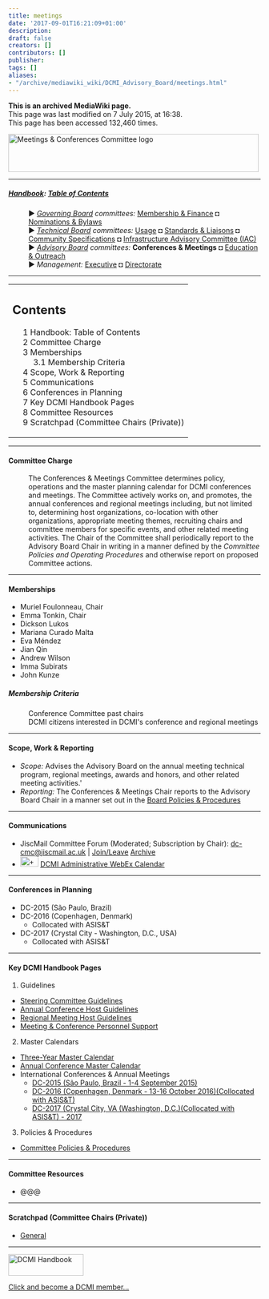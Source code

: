 ```yaml
---
title: meetings
date: '2017-09-01T16:21:09+01:00'
description: 
draft: false
creators: []
contributors: []
publisher: 
tags: []
aliases:
- "/archive/mediawiki_wiki/DCMI_Advisory_Board/meetings.html"
---
```


 **This is an archived MediaWiki page.**  
This page was last modified on 7 July 2015, at 16:38.  
This page has been accessed 132,460 times.

[<img alt="Meetings &amp; Conferences Committee logo" src="/archive/mediawiki_wiki/images/Meetings_Logo.png" width="500" height="76">](/archive/mediawiki_wiki/images/Meetings_Logo.png "Meetings & Conferences Committee logo")

* * *

##### [Handbook](/archive/mediawiki_wiki/DCMI_Handbook "DCMI Handbook"): [Table of Contents](/archive/mediawiki_wiki/DCMI_Handbook/ "DCMI Handbook") 
<dl>
<dd> ► <i><a href="/archive/mediawiki_wiki/DCMI_Governing_Board" title="DCMI Governing Board">Governing Board</a> committees:</i> <a href="/archive/mediawiki_wiki/DCMI_Governing_Board/finance" title="DCMI Governing Board/finance">Membership &amp; Finance</a> ◘ <a href="/archive/mediawiki_wiki/DCMI_Governing_Board/nominations" title="DCMI Governing Board/nominations">Nominations &amp; Bylaws</a> 
</dd>
<dd> ► <i><a href="/archive/mediawiki_wiki/DCMI_Technical_Board" title="DCMI Technical Board">Technical Board</a> committees:</i> <a href="/archive/mediawiki_wiki/DCMI_Technical_Board/usage" title="DCMI Technical Board/usage">Usage</a> ◘ <a href="/archive/mediawiki_wiki/DCMI_Technical_Board/standards" title="DCMI Technical Board/standards">Standards &amp; Liaisons</a> ◘ <a href="/archive/mediawiki_wiki/DCMI_Technical_Board/specifications" title="DCMI Technical Board/specifications">Community Specifications</a> ◘ <a href="/archive/mediawiki_wiki/DCMI_Technical_Board/infrastructure" title="DCMI Technical Board/infrastructure">Infrastructure Advisory Committee (IAC)</a>
</dd>
<dd> ► <i><a href="/archive/mediawiki_wiki/DCMI_Advisory_Board" title="DCMI Advisory Board">Advisory Board</a> committees:</i> <strong class="selflink">Conferences &amp; Meetings</strong> ◘ <a href="/archive/mediawiki_wiki/DCMI_Advisory_Board/documentation" title="DCMI Advisory Board/documentation">Education &amp; Outreach</a>
</dd>
<dd> ► <i>Management:</i> <a href="/archive/mediawiki_wiki/Exec_Committee" title="Exec Committee">Executive</a> ◘ <a href="/archive/mediawiki_wiki/Exec_Committee/directorate" title="Exec Committee/directorate">Directorate</a>
</dd>
</dl>

* * *

<table id="toc" class="toc">
  <tr>
    <td>
      <div id="toctitle">
        <h2>Contents</h2>
      </div>
      <ul>
        <li class="toclevel-1"><a href="#Handbook:_Table_of_Contents"><span class="tocnumber">1</span> <span class="toctext">Handbook: Table of Contents</span></a></li>
        <li class="toclevel-1 tocsection-1"><a href="#Committee_Charge"><span class="tocnumber">2</span> <span class="toctext">Committee Charge</span></a></li>
        <li class="toclevel-1 tocsection-2">
          <a href="#Memberships"><span class="tocnumber">3</span> <span class="toctext">Memberships</span></a>
          <ul>
            <li class="toclevel-2 tocsection-3"><a href="#Membership_Criteria"><span class="tocnumber">3.1</span> <span class="toctext">Membership Criteria</span></a></li>
          </ul>
        </li>
        <li class="toclevel-1 tocsection-4"><a href="#Scope.2C_Work_.26_Reporting"><span class="tocnumber">4</span> <span class="toctext">Scope, Work &amp; Reporting</span></a></li>
        <li class="toclevel-1 tocsection-5"><a href="#Communications"><span class="tocnumber">5</span> <span class="toctext">Communications</span></a></li>
        <li class="toclevel-1 tocsection-6"><a href="#Conferences_in_Planning"><span class="tocnumber">6</span> <span class="toctext">Conferences in Planning</span></a></li>
        <li class="toclevel-1 tocsection-7"><a href="#Key_DCMI_Handbook_Pages"><span class="tocnumber">7</span> <span class="toctext">Key DCMI Handbook Pages</span></a></li>
        <li class="toclevel-1 tocsection-8"><a href="#Committee_Resources"><span class="tocnumber">8</span> <span class="toctext">Committee Resources</span></a></li>
        <li class="toclevel-1 tocsection-9"><a href="#Scratchpad_.28Committee_Chairs_.28Private.29.29"><span class="tocnumber">9</span> <span class="toctext">Scratchpad (Committee Chairs (Private))</span></a></li>
      </ul>
    </td>
  </tr>
</table>


* * *

#### Committee Charge 
<dl><dd> The Conferences &amp; Meetings Committee determines policy, operations and the master planning calendar for DCMI conferences and meetings. The Committee actively works on, and promotes, the annual conferences and regional meetings including, but not limited to, determining host organizations, co-location with other organizations, appropriate meeting themes, recruiting chairs and committee members for specific events, and other related meeting activities. The Chair of the Committee shall periodically report to the Advisory Board Chair in writing in a manner defined by the <i>Committee Policies and Operating Procedures</i> and otherwise report on proposed Committee actions.
</dd></dl>

* * *

#### Memberships 

- Muriel Foulonneau, Chair
- Emma Tonkin, Chair
- Dickson Lukos
- Mariana Curado Malta
- Eva Méndez
- Jian Qin
- Andrew Wilson
- Imma Subirats
- John Kunze

##### Membership Criteria 
<dl>
<dd> Conference Committee past chairs
</dd>
<dd> DCMI citizens interested in DCMI's conference and regional meetings 
</dd>
</dl>

* * *

#### Scope, Work & Reporting 

- _Scope:_ Advises the Advisory Board on the annual meeting technical program, regional meetings, awards and honors, and other related meeting activities.'
- _Reporting:_ The Conferences & Meetings Chair reports to the Advisory Board Chair in a manner set out in the [Board Policies & Procedures](/index.php?title=DCMI_Advisory_Board/procedures&action=edit&redlink=1 "DCMI Advisory Board/procedures (page does not exist)")

* * *

#### Communications 

- JiscMail Committee Forum (Moderated; Subscription by Chair): [dc-cmc@jiscmail.ac.uk](mailto:dc-cmc@jiscmail.ac.uk) | [Join/Leave](http://www.jiscmail.ac.uk/lists/dc-cmc.html) [Archive](http://www.jiscmail.ac.uk/cgi-bin/wa.exe?SUBED1=dc-cmc&A=1)
- [<img alt="+ symbol" src="/archive/mediawiki_wiki/images/Plus.jpg" width="36" height="21">](/archive/mediawiki_wiki/images/Plus.jpg "+ symbol") [DCMI Administrative WebEx Calendar](https://www.google.com/calendar/embed?title=DCMI%20WebEx%20Calendar&height=600&wkst=2&bgcolor=%23ff6600&src=99h1apmg3h74clla4ufl6a009g%40group.calendar.google.com&color=%23853104&ctz=America%2FNew_York)

* * *

#### Conferences in Planning 

- DC-2015 (São Paulo, Brazil)
- DC-2016 (Copenhagen, Denmark) 
  - Collocated with ASIS&T
- DC-2017 (Crystal City - Washington, D.C., USA)
  - Collocated with ASIS&T

* * *

#### Key DCMI Handbook Pages 

1. Guidelines
  - [Steering Committee Guidelines](/archive/mediawiki_wiki/DCMI_Handbook/Conference_Guidelines/Steering_Committee "DCMI Handbook/Conference Guidelines/Steering Committee")
  - [Annual Conference Host Guidelines](/index.php?title=DCMI_Handbook/Int_Conf/Host_Guidelines&action=edit&redlink=1 "DCMI Handbook/Int Conf/Host Guidelines (page does not exist)")
  - [Regional Meeting Host Guidelines](/archive/mediawiki_wiki/DCMI_Handbook/Reg_Conf/Host_Guidelines "DCMI Handbook/Reg Conf/Host Guidelines")
  - [Meeting & Conference Personnel Support](/archive/mediawiki_wiki/DCMI_Handbook/Conference_Guidelines/Personnel_Support "DCMI Handbook/Conference Guidelines/Personnel Support")
2. Master Calendars
  - [Three-Year Master Calendar](/archive/mediawiki_wiki/DCMI_Handbook/Int_Conf/Master_Calendar "DCMI Handbook/Int Conf/Master Calendar")
  - [Annual Conference Master Calendar](/archive/mediawiki_wiki/DCMI_Handbook/Int_Conf/Annual_Meeting "DCMI Handbook/Int Conf/Annual Meeting")
  - International Conferences & Annual Meetings
    - [DC-2015 (São Paulo, Brazil - 1-4 September 2015)](/index.php?title=Dc2015&action=edit&redlink=1 "Dc2015 (page does not exist)")
    - [DC-2016 (Copenhagen, Denmark - 13-16 October 2016)(Collocated with ASIS&T)](/index.php?title=Dc2016&action=edit&redlink=1 "Dc2016 (page does not exist)")
    - [DC-2017 (Crystal City, VA (Washington, D.C.)(Collocated with ASIS&T) - 2017](/index.php?title=Dc2017&action=edit&redlink=1 "Dc2017 (page does not exist)")
3. Policies & Procedures
  - [Committee Policies & Procedures](/index.php?title=DCMI_Advisory_Board/meetings/procedures&action=edit&redlink=1 "DCMI Advisory Board/meetings/procedures (page does not exist)")

* * *

#### Committee Resources 

- @@@

* * *

#### Scratchpad (Committee Chairs (Private)) 

- [General](/index.php?title=DCMI_Advisory_Board/scratchpad/meetings&action=edit&redlink=1 "DCMI Advisory Board/scratchpad/meetings (page does not exist)")

* * *

[<img alt="DCMI Handbook" src="/archive/mediawiki_wiki/images/Join_us-150.png" width="150" height="43">](/archive/mediawiki_wiki/images/Join_us-150.png "DCMI Handbook")

[Click and become a DCMI member...](http://dublincore.org/support/#individualMember)

